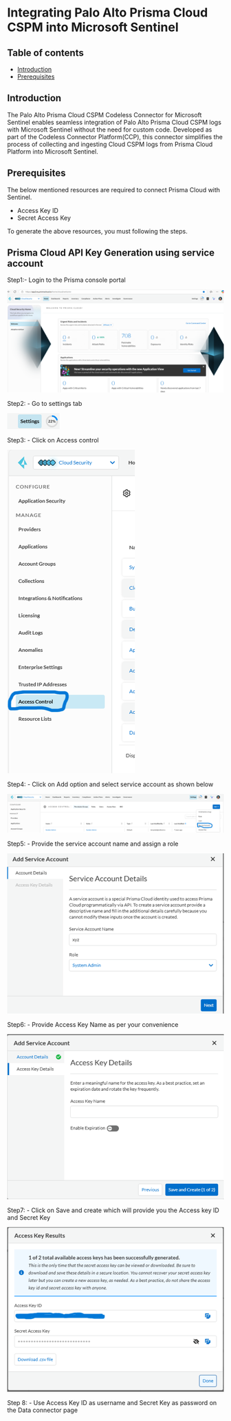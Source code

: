 
# Integrating Palo Alto Prisma Cloud CSPM into Microsoft Sentinel
## Table of contents
- [Introduction](#intro)
- [Prerequisites](#step2)

<a name="intro">

## Introduction
The Palo Alto Prisma Cloud CSPM Codeless Connector for Microsoft Sentinel enables seamless integration of Palo Alto Prisma Cloud CSPM logs with Microsoft Sentinel without the need for custom code. Developed as part of the Codeless Connector Platform(CCP), this connector simplifies the process of collecting and ingesting Cloud CSPM logs from Prisma Cloud Platform into Microsoft Sentinel.

<a name="step2">
   
## Prerequisites
The below mentioned resources are required to connect Prisma Cloud with Sentinel.
- Access Key ID
- Secret Access Key

To generate the above resources, you must following the steps.


## Prisma Cloud API Key Generation using service account 

Step1:- Login to the Prisma console portal

![Prisma_console_portal](https://github.com/v-hkopparala/v-hkopparala/blob/main/Screenshot%20(1).png?raw=true)

Step2: - Go to settings tab 

![Setting](https://github.com/v-hkopparala/v-hkopparala/blob/26cf3e21a5e7b9989d41e37d9d1ec1cffae08433/Screenshot%20(2).png)

Step3: - Click on Access control

![access_control](https://github.com/v-hkopparala/v-hkopparala/blob/546dfa049122ff2c39286172432f62ae90ced096/Screenshot%20(3).png)

Step4: - Click on Add option and select service account as shown below

![add_option](https://github.com/v-hkopparala/v-hkopparala/blob/e375cbb94737d18f7629678ac272eeb648aa746d/Screenshot%20(4).png)

Step5: - Provide the service account name and assign a role

![New_Service_account](https://github.com/v-hkopparala/v-hkopparala/blob/5a74a3de98e96e94e26e5c0e0df42f81641b93ac/Screenshot%20(5).png)

Step6: - Provide Access Key Name as per your convenience

![Accesskey_details](https://github.com/v-hkopparala/v-hkopparala/blob/9bd0c25fa679e5bc5d561c0d9718cc9f35a5df61/Screenshot%20(6).png)

Step7: - Click on Save and create which will provide you the Access key ID and Secret Key

![Accesskey_results](https://github.com/v-hkopparala/v-hkopparala/blob/905c328ee2c71f2e1095e4db68fa473de3996a1d/Screenshot%20(7).png)

Step 8: - Use Access Key ID as username and Secret Key as password on the Data connector page



